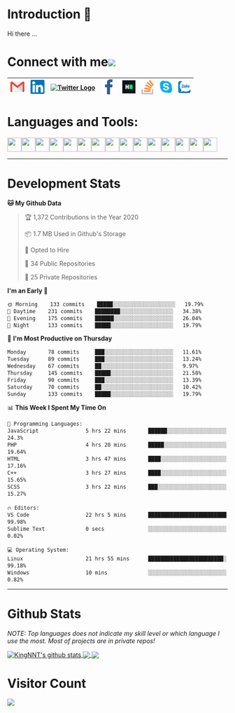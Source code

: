 # Introduction 👋
Hi there ...
# Connect with me<img src="https://github.com/TheDudeThatCode/TheDudeThatCode/blob/master/Assets/Handshake.gif" height="32px">

| [<img src="https://github.com/KingNNT/KingNNT/blob/master/Assets/Contact-Icon/Gmail.svg" alt="Gmail logo" height="32">](mailto:Dev.KingNNT@gmail.com) | [<img src="https://github.com/KingNNT/KingNNT/blob/master/Assets/Contact-Icon/Linkedin.svg" alt="Linkedin Logo" width="32">](https://in.linkedin.com/in/kingnnt) | [<img src="https://github.com/TheDudeThatCode/TheDudeThatCode/blob/master/Assets/Twitter.svg" alt="Twitter Logo" width="32">](https://twitter.com/King_NNT) | [<img src="https://github.com/KingNNT/KingNNT/blob/master/Assets/Contact-Icon/facebook.svg" alt="Facebook logo" width="34">](https://facebook.com/Kinggg.NNT) | [<img src="https://github.com/KingNNT/KingNNT/blob/master/Assets/Contact-Icon/HackerRank.svg" alt="HackerRank Logo" width="30">](https://www.hackerrank.com/Dev_KingNNT) | [<img src="https://github.com/KingNNT/KingNNT/blob/master/Assets/Contact-Icon/stackoverflow.svg" alt="Stackoverflow Logo" width="28">](https://stackoverflow.com/users/12560659/king-nnt) | [<img src="https://github.com/KingNNT/KingNNT/blob/master/Assets/Contact-Icon/skype.svg" alt="Skype Logo" width="28">](https://join.skype.com/invite/eqRpzcC8cGsf) | [<img src="https://github.com/KingNNT/KingNNT/blob/master/Assets/Contact-Icon/zalo.svg" alt="Zalo Logo" width="28">](https://zalo.me/kingnnt) | 
|:---:|:---:|:---:|:---:|:---:|:---:|:---:|:---:|

# Languages and Tools:
<img align='left' height="32" width="32" src="https://cdn.jsdelivr.net/npm/simple-icons@v3/icons/visualstudio.svg" />
<img align='left' height="32" width="32" src="https://cdn.jsdelivr.net/npm/simple-icons@v3/icons/sublimetext.svg" />
<img align='left' height="32" width="32" src="https://cdn.jsdelivr.net/npm/simple-icons@v3/icons/visualstudiocode.svg" />
<img align='left' height="32" width="32" src="https://cdn.jsdelivr.net/npm/simple-icons@v3/icons/jetbrains.svg" />

<img align='left' height="32" width="32" src="https://cdn.jsdelivr.net/npm/simple-icons@v3/icons/html5.svg" />
<img align='left' height="32" width="32" src="https://cdn.jsdelivr.net/npm/simple-icons@v3/icons/css3.svg" />
<img align='left' height="32" width="32" src="https://cdn.jsdelivr.net/npm/simple-icons@3.5.0/icons/bootstrap.svg" />

<img align='left' height="32" width="32" src="https://cdn.jsdelivr.net/npm/simple-icons@v3/icons/javascript.svg" />

<img align='left' height="32" width="32" src="https://cdn.jsdelivr.net/npm/simple-icons@v3/icons/php.svg" />
<img align='left' height="32" width="32" src="https://cdn.jsdelivr.net/npm/simple-icons@v3/icons/laravel.svg" />
<img align='left' height="32" width="32" src="https://cdn.jsdelivr.net/npm/simple-icons@3.5.0/icons/java.svg" />

<img align='left' height="32" width="32" src="https://cdn.jsdelivr.net/npm/simple-icons@v3/icons/mysql.svg" />
<img align='left' height="32" width="32" src="https://cdn.jsdelivr.net/npm/simple-icons@3.5.0/icons/microsoftsqlserver.svg" />
<img align='left' height="32" width="32" src="https://cdn.jsdelivr.net/npm/simple-icons@v3/icons/mongodb.svg" />
<img align='left' height="32" width="32" src="https://cdn.jsdelivr.net/npm/simple-icons@v3/icons/sqlite.svg" />

<br>
<br>

---

# Development Stats
<!--START_SECTION:waka-->
**🐱 My Github Data** 

> 🏆 1,372 Contributions in the Year 2020
 > 
> 📦 1.7 MB Used in Github's Storage 
 > 
> 💼 Opted to Hire
 > 
> 📜 34 Public Repositories
 > 
> 🔑 25 Private Repositories 

**I'm an Early 🐤** 

```text
🌞 Morning    133 commits    █████░░░░░░░░░░░░░░░░░░░░   19.79% 
🌆 Daytime    231 commits    ████████░░░░░░░░░░░░░░░░░   34.38% 
🌃 Evening    175 commits    ██████░░░░░░░░░░░░░░░░░░░   26.04% 
🌙 Night      133 commits    █████░░░░░░░░░░░░░░░░░░░░   19.79%

```
📅 **I'm Most Productive on Thursday** 

```text
Monday       78 commits     ███░░░░░░░░░░░░░░░░░░░░░░   11.61% 
Tuesday      89 commits     ███░░░░░░░░░░░░░░░░░░░░░░   13.24% 
Wednesday    67 commits     ██░░░░░░░░░░░░░░░░░░░░░░░   9.97% 
Thursday     145 commits    █████░░░░░░░░░░░░░░░░░░░░   21.58% 
Friday       90 commits     ███░░░░░░░░░░░░░░░░░░░░░░   13.39% 
Saturday     70 commits     ██░░░░░░░░░░░░░░░░░░░░░░░   10.42% 
Sunday       133 commits    █████░░░░░░░░░░░░░░░░░░░░   19.79%

```


📊 **This Week I Spent My Time On** 

```text
💬 Programming Languages: 
JavaScript               5 hrs 22 mins       ██████░░░░░░░░░░░░░░░░░░░   24.3% 
PHP                      4 hrs 20 mins       █████░░░░░░░░░░░░░░░░░░░░   19.64% 
HTML                     3 hrs 47 mins       ████░░░░░░░░░░░░░░░░░░░░░   17.16% 
C++                      3 hrs 27 mins       ████░░░░░░░░░░░░░░░░░░░░░   15.65% 
SCSS                     3 hrs 22 mins       ███░░░░░░░░░░░░░░░░░░░░░░   15.27%

🔥 Editors: 
VS Code                  22 hrs 5 mins       █████████████████████████   99.98% 
Sublime Text             0 secs              ░░░░░░░░░░░░░░░░░░░░░░░░░   0.02%

💻 Operating System: 
Linux                    21 hrs 55 mins      ████████████████████████░   99.18% 
Windows                  10 mins             ░░░░░░░░░░░░░░░░░░░░░░░░░   0.82%

```


<!--END_SECTION:waka-->

---

# Github Stats

*NOTE: Top languages does not indicate my skill level or which language I use the most. Most of projects are in private repos!*

<a href="https://github.com/KingNNT">
  <img align="center" src="https://github-readme-stats.vercel.app/api?username=KingNNT&show_icons=true&theme=gruvbox&count_private=true" alt="KingNNT's github stats" />
</a>

<a href="https://github.com/KingNNT">
  <img align="center" src="https://github-readme-stats.vercel.app/api/top-langs/?username=KingNNT&layout=compact&theme=gruvbox&count_private=true&how_icons=true" />
</a>

<a href="https://github.com/KingNNT">
  <img align="center" src="https://github-readme-stats.vercel.app/api/pin/?username=KingNNT&repo=MS-Tools&theme=gruvbox" />
</a>

# Visitor Count
<img src="https://profile-counter.glitch.me/KingNNT/count.svg" />
